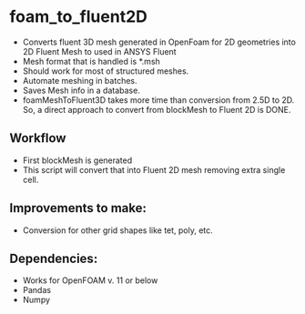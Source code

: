 # foam_to_fluent2D

- Converts fluent 3D mesh generated in OpenFoam for 2D geometries into 2D Fluent Mesh to used in ANSYS Fluent
- Mesh format that is handled is *.msh
- Should work for most of structured meshes.
- Automate meshing in batches.
- Saves Mesh info in a database.
- foamMeshToFluent3D takes more time than conversion from 2.5D to 2D. So, a direct approach to convert from blockMesh to Fluent 2D is DONE.

## Workflow
- First blockMesh is generated
- This script will convert that into Fluent 2D mesh removing extra single cell.

## Improvements to make:
- Conversion for other grid shapes like tet, poly, etc.

## Dependencies:
- Works for OpenFOAM v. 11 or below
- Pandas
- Numpy
